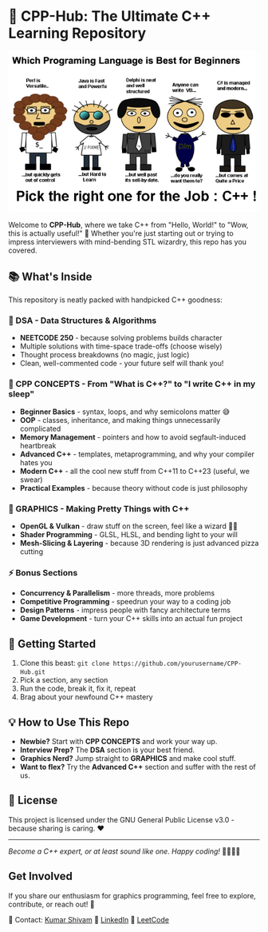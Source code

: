 # 🚀 CPP-Hub: The Ultimate C++ Learning Repository

<img src="/GRAPHICS/Theory/Assets/fun.png" alt="CPP" width="800" />


Welcome to **CPP-Hub**, where we take C++ from "Hello, World!" to "Wow, this is actually useful!" 🎉 Whether you're just starting out or trying to impress interviewers with mind-bending STL wizardry, this repo has you covered.

## 📚 What's Inside

This repository is neatly packed with handpicked C++ goodness:

### 🧠 DSA - Data Structures & Algorithms
- **NEETCODE 250** - because solving problems builds character
- Multiple solutions with time-space trade-offs (choose wisely)
- Thought process breakdowns (no magic, just logic)
- Clean, well-commented code - your future self will thank you!

### 📘 CPP CONCEPTS - From "What is C++?" to "I write C++ in my sleep"  
- **Beginner Basics** - syntax, loops, and why semicolons matter 😅
- **OOP** - classes, inheritance, and making things unnecessarily complicated
- **Memory Management** - pointers and how to avoid segfault-induced heartbreak
- **Advanced C++** - templates, metaprogramming, and why your compiler hates you
- **Modern C++** - all the cool new stuff from C++11 to C++23 (useful, we swear)
- **Practical Examples** - because theory without code is just philosophy

### 🎨 GRAPHICS - Making Pretty Things with C++
- **OpenGL & Vulkan** - draw stuff on the screen, feel like a wizard 🧙‍♂️
- **Shader Programming** - GLSL, HLSL, and bending light to your will
- **Mesh-Slicing & Layering** - because 3D rendering is just advanced pizza cutting

### ⚡ Bonus Sections
- **Concurrency & Parallelism** - more threads, more problems
- **Competitive Programming** - speedrun your way to a coding job
- **Design Patterns** - impress people with fancy architecture terms
- **Game Development** - turn your C++ skills into an actual fun project

## 🚦 Getting Started

1. Clone this beast: `git clone https://github.com/yourusername/CPP-Hub.git`
2. Pick a section, any section
3. Run the code, break it, fix it, repeat
4. Brag about your newfound C++ mastery

## 💡 How to Use This Repo
- **Newbie?** Start with **CPP CONCEPTS** and work your way up.
- **Interview Prep?** The **DSA** section is your best friend.
- **Graphics Nerd?** Jump straight to **GRAPHICS** and make cool stuff.
- **Want to flex?** Try the **Advanced C++** section and suffer with the rest of us.

## 📝 License
This project is licensed under the GNU General Public License v3.0 - because sharing is caring. ❤️

---

*Become a C++ expert, or at least sound like one. Happy coding!* 👨‍💻👩‍💻

## Get Involved
If you share our enthusiasm for graphics programming, feel free to explore, contribute, or reach out! 🚀  

📧 Contact: [Kumar Shivam](mailto:shivam.pragati3299@gmail.com)
📌 [LinkedIn](https://www.linkedin.com/in/kumar-shivam-b8b196258/)
📌 [LeetCode](https://leetcode.com/u/LeetCodePaglu/)

